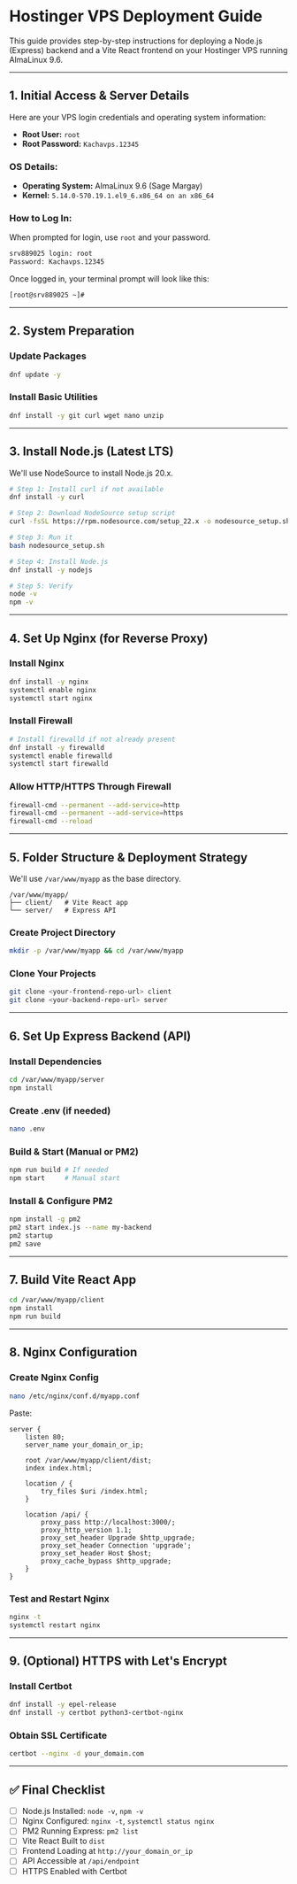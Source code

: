# Hostinger VPS Deployment Guide

This guide provides step-by-step instructions for deploying a Node.js (Express) backend and a Vite React frontend on your Hostinger VPS running AlmaLinux 9.6.

---

## 1. Initial Access & Server Details

Here are your VPS login credentials and operating system information:

- **Root User:** `root`
- **Root Password:** `Kachavps.12345`

### OS Details:

- **Operating System:** AlmaLinux 9.6 (Sage Margay)
- **Kernel:** `5.14.0-570.19.1.el9_6.x86_64 on an x86_64`

### How to Log In:

When prompted for login, use `root` and your password.

```bash
srv889025 login: root
Password: Kachavps.12345
```

Once logged in, your terminal prompt will look like this:

```bash
[root@srv889025 ~]#
```

---

## 2. System Preparation

### Update Packages

```bash
dnf update -y
```

### Install Basic Utilities

```bash
dnf install -y git curl wget nano unzip
```

---

## 3. Install Node.js (Latest LTS)

We'll use NodeSource to install Node.js 20.x.

```bash
# Step 1: Install curl if not available
dnf install -y curl

# Step 2: Download NodeSource setup script
curl -fsSL https://rpm.nodesource.com/setup_22.x -o nodesource_setup.sh

# Step 3: Run it
bash nodesource_setup.sh

# Step 4: Install Node.js
dnf install -y nodejs

# Step 5: Verify
node -v
npm -v

```

---

## 4. Set Up Nginx (for Reverse Proxy)

### Install Nginx

```bash
dnf install -y nginx
systemctl enable nginx
systemctl start nginx
```

### Install Firewall
```bash
# Install firewalld if not already present
dnf install -y firewalld
systemctl enable firewalld
systemctl start firewalld

```

### Allow HTTP/HTTPS Through Firewall

```bash
firewall-cmd --permanent --add-service=http
firewall-cmd --permanent --add-service=https
firewall-cmd --reload
```

---

## 5. Folder Structure & Deployment Strategy

We'll use `/var/www/myapp` as the base directory.

```
/var/www/myapp/
├── client/   # Vite React app
└── server/   # Express API
```

### Create Project Directory

```bash
mkdir -p /var/www/myapp && cd /var/www/myapp
```

### Clone Your Projects

```bash
git clone <your-frontend-repo-url> client
git clone <your-backend-repo-url> server
```

---

## 6. Set Up Express Backend (API)

### Install Dependencies

```bash
cd /var/www/myapp/server
npm install
```

### Create .env (if needed)

```bash
nano .env
```

### Build & Start (Manual or PM2)

```bash
npm run build # If needed
npm start     # Manual start
```

### Install & Configure PM2

```bash
npm install -g pm2
pm2 start index.js --name my-backend
pm2 startup
pm2 save
```

---

## 7. Build Vite React App

```bash
cd /var/www/myapp/client
npm install
npm run build
```

---

## 8. Nginx Configuration

### Create Nginx Config

```bash
nano /etc/nginx/conf.d/myapp.conf
```

Paste:

```nginx
server {
    listen 80;
    server_name your_domain_or_ip;

    root /var/www/myapp/client/dist;
    index index.html;

    location / {
        try_files $uri /index.html;
    }

    location /api/ {
        proxy_pass http://localhost:3000/;
        proxy_http_version 1.1;
        proxy_set_header Upgrade $http_upgrade;
        proxy_set_header Connection 'upgrade';
        proxy_set_header Host $host;
        proxy_cache_bypass $http_upgrade;
    }
}
```

### Test and Restart Nginx

```bash
nginx -t
systemctl restart nginx
```

---

## 9. (Optional) HTTPS with Let's Encrypt

### Install Certbot

```bash
dnf install -y epel-release
dnf install -y certbot python3-certbot-nginx
```

### Obtain SSL Certificate

```bash
certbot --nginx -d your_domain.com
```

---

## ✅ Final Checklist

- [ ] Node.js Installed: `node -v`, `npm -v`
- [ ] Nginx Configured: `nginx -t`, `systemctl status nginx`
- [ ] PM2 Running Express: `pm2 list`
- [ ] Vite React Built to `dist`
- [ ] Frontend Loading at `http://your_domain_or_ip`
- [ ] API Accessible at `/api/endpoint`
- [ ] HTTPS Enabled with Certbot
